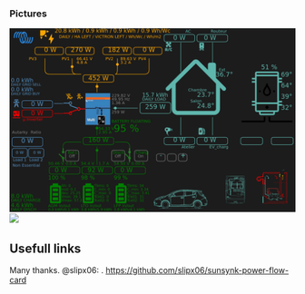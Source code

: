 ### Pictures
![Remote Console - Overview](img/1.png) 
![](img/2.png)

## Usefull links
Many thanks. @slipx06:
. https://github.com/slipx06/sunsynk-power-flow-card
